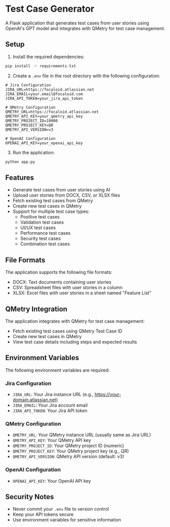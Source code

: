 # Test Case Generator

A Flask application that generates test cases from user stories using OpenAI's GPT model and integrates with QMetry for test case management.

## Setup

1. Install the required dependencies:
```bash
pip install -r requirements.txt
```

2. Create a `.env` file in the root directory with the following configuration:
```env
# Jira Configuration
JIRA_URL=https://focaloid.atlassian.net
JIRA_EMAIL=your.email@focaloid.com
JIRA_API_TOKEN=your_jira_api_token

# QMetry Configuration
QMETRY_URL=https://focaloid.atlassian.net
QMETRY_API_KEY=your_qmetry_api_key
QMETRY_PROJECT_ID=10000
QMETRY_PROJECT_KEY=QR
QMETRY_API_VERSION=v3

# OpenAI Configuration
OPENAI_API_KEY=your_openai_api_key
```

3. Run the application:
```bash
python app.py
```

## Features

- Generate test cases from user stories using AI
- Upload user stories from DOCX, CSV, or XLSX files
- Fetch existing test cases from QMetry
- Create new test cases in QMetry
- Support for multiple test case types:
  - Positive test cases
  - Validation test cases
  - UI/UX test cases
  - Performance test cases
  - Security test cases
  - Combination test cases

## File Formats

The application supports the following file formats:
- DOCX: Text documents containing user stories
- CSV: Spreadsheet files with user stories in a column
- XLSX: Excel files with user stories in a sheet named "Feature List"

## QMetry Integration

The application integrates with QMetry for test case management:
- Fetch existing test cases using QMetry Test Case ID
- Create new test cases in QMetry
- View test case details including steps and expected results

## Environment Variables

The following environment variables are required:

### Jira Configuration
- `JIRA_URL`: Your Jira instance URL (e.g., https://your-domain.atlassian.net)
- `JIRA_EMAIL`: Your Jira account email
- `JIRA_API_TOKEN`: Your Jira API token

### QMetry Configuration
- `QMETRY_URL`: Your QMetry instance URL (usually same as Jira URL)
- `QMETRY_API_KEY`: Your QMetry API key
- `QMETRY_PROJECT_ID`: Your QMetry project ID (numeric)
- `QMETRY_PROJECT_KEY`: Your QMetry project key (e.g., QR)
- `QMETRY_API_VERSION`: QMetry API version (default: v3)

### OpenAI Configuration
- `OPENAI_API_KEY`: Your OpenAI API key

## Security Notes

- Never commit your `.env` file to version control
- Keep your API tokens secure
- Use environment variables for sensitive information 